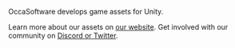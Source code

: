 OccaSoftware develops game assets for Unity.

Learn more about our assets on [our website](https://www.occasoftware.com/).
Get involved with our community on [Discord or Twitter](https://www.occasoftware.com/contact). 